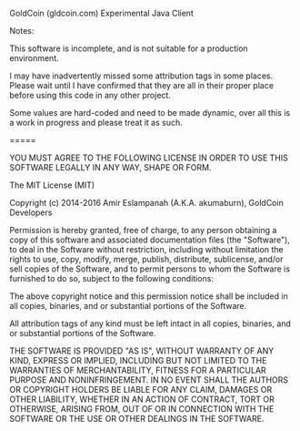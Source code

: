 GoldCoin (gldcoin.com) Experimental Java Client

Notes:

This software is incomplete, and is not suitable for a production environment.

I may have inadvertently missed some attribution tags in some places. 
Please wait until I have confirmed that they are all in their proper place before using this code in any other project.

Some values are hard-coded and need to be made dynamic, over all this is a work in progress and please treat it as such.


=====

YOU MUST AGREE TO THE FOLLOWING LICENSE IN ORDER TO USE THIS SOFTWARE LEGALLY IN ANY WAY, SHAPE OR FORM.

The MIT License (MIT)

Copyright (c) 2014-2016 Amir Eslampanah (A.K.A. akumaburn), GoldCoin Developers

Permission is hereby granted, free of charge, to any person obtaining a copy of this software and associated documentation files (the "Software"), to deal in the Software without restriction, including without limitation the rights to use, copy, modify, merge, publish, distribute, sublicense, and/or sell copies of the Software, and to permit persons to whom the Software is furnished to do so, subject to the following conditions:

The above copyright notice and this permission notice shall be included in all copies, binaries, and or substantial portions of the Software.

All attribution tags of any kind must be left intact in all copies, binaries, and or substantial portions of the Software.

THE SOFTWARE IS PROVIDED "AS IS", WITHOUT WARRANTY OF ANY KIND, EXPRESS OR IMPLIED, INCLUDING BUT NOT LIMITED TO THE WARRANTIES OF MERCHANTABILITY, FITNESS FOR A PARTICULAR PURPOSE AND NONINFRINGEMENT. IN NO EVENT SHALL THE AUTHORS OR COPYRIGHT HOLDERS BE LIABLE FOR ANY CLAIM, DAMAGES OR OTHER LIABILITY, WHETHER IN AN ACTION OF CONTRACT, TORT OR OTHERWISE, ARISING FROM, OUT OF OR IN CONNECTION WITH THE SOFTWARE OR THE USE OR OTHER DEALINGS IN THE SOFTWARE.
